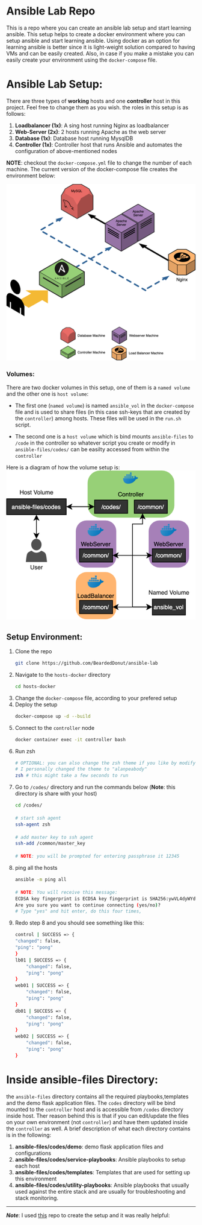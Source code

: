 # Ansible Lab Repo
This is a repo where you can create an ansible lab setup and start learning ansible.
This setup helps to create a docker environment where you can setup ansible and start learning ansible.
Using docker as an option for learning ansible is better since it is light-weight solution compared to having VMs and can be easily created. Also, in case if you make a mistake you can easily create your environment using the `docker-compose` file.


# Ansible Lab Setup:
There are three types of **working** hosts and one **controller** host in this project. Feel free to change them as you wish. the roles in this setup is as follows:

1. **Loadbalancer (1x)**: A sing host running Nginx as loadbalancer
2. **Web-Server (2x)**: 2 hosts running Apache as the web server
3. **Database (1x)**: Database host running MysqlDB
4. **Controller (1x)**: Controller host that runs Ansible and automates the configuration of above-mentioned nodes

**NOTE**: checkout the `docker-compose.yml` file to change the number of each machine. The current version of the docker-compose file creates the environment below: 

![System Architecture](./system-diagram.png)

### Volumes:
There are two docker volumes in this setup, one of them is a `named volume` and the other one is `host volume`:

- The first one (`named volume`) is named `ansible_vol` in the `docker-compose` file and is used to share files (in this case ssh-keys that are created by the `controller`) among hosts. These files will be used in the `run.sh` script.

- The second one is a `host volume` which is bind mounts  `ansible-files` to `/code` in the controller so whatever script you create or modify in `ansible-files/codes/` can be easilty accessed from within the `controller`

Here is a diagram of how the volume setup is:
![Volumes Diagram](./volume.png)

## Setup Environment:
1. Clone the repo
    ```bash
    git clone https://github.com/BeardedDonut/ansible-lab
    ```
2. Navigate to the `hosts-docker` directory
    ```bash
    cd hosts-docker
    ```
3. Change the `docker-compose` file, according to your prefered setup
4. Deploy the setup
    ```bash
    docker-compose up -d --build
    ```
5. Connect to the `controller` node
    ```bash
    docker container exec -it controller bash
    ```
6. Run zsh
    ```bash
    # OPTIONAL: you can also change the zsh theme if you like by modify ~/.zshrc
    # I personally changed the theme to "alanpeabody"
    zsh # this might take a few seconds to run
    ```
7. Go to `/codes/` directory and run the commands below (**Note**: this directory is share with your host)
    ```bash
    cd /codes/

    # start ssh agent
    ssh-agent zsh

    # add master key to ssh agent
    ssh-add /common/master_key

    # NOTE: you will be prompted for entering passphrase it 12345
    ```
8. ping all the hosts
    ```bash
    ansible -m ping all

    # NOTE: You will receive this message:
    ECDSA key fingerprint is ECDSA key fingerprint is SHA256:ywVL4dyWYdwCipVSqmYzIZPlUA0Q85AaMVe4IbI9ca.
    Are you sure you want to continue connecting (yes/no)?
    # Type "yes" and hit enter, do this four times,
    ```
9. Redo step 8 and you should see something like this:
    ```bash
    control | SUCCESS => {
    "changed": false, 
    "ping": "pong"
    }
    lb01 | SUCCESS => {
        "changed": false, 
        "ping": "pong"
    }
    web01 | SUCCESS => {
        "changed": false, 
        "ping": "pong"
    }
    db01 | SUCCESS => {
        "changed": false, 
        "ping": "pong"
    }
    web02 | SUCCESS => {
        "changed": false, 
        "ping": "pong"
    }
    ```

# Inside ansible-files Directory:
the `ansible-files` directory contains all the required playbooks,templates and the demo flask application files. The `codes` directory will be bind mounted to the `controller` host and is accessible from `/codes` directory inside host. 
Ther reason behind this is that if you can edit/update the files on your own environment (not `controller`) and have them updated inside the `controller` as well. A brief description of what each directory contains is in the following:

1. **ansible-files/codes/demo**: demo flask application files and configurations
2. **ansible-files/codes/service-playbooks**: Ansible playbooks to setup each host
3. **ansible-files/codes/templates**: Templates that are used for setting up this environment
4. **ansible-files/codes/utility-playbooks**: Ansible playbooks that usually used against the entire stack and are usually for troubleshooting and stack monitoring.

---

***Note***: 
I used [this](https://github.com/LMtx/ansible-lab-docker) repo to create the setup and it was really helpful:


